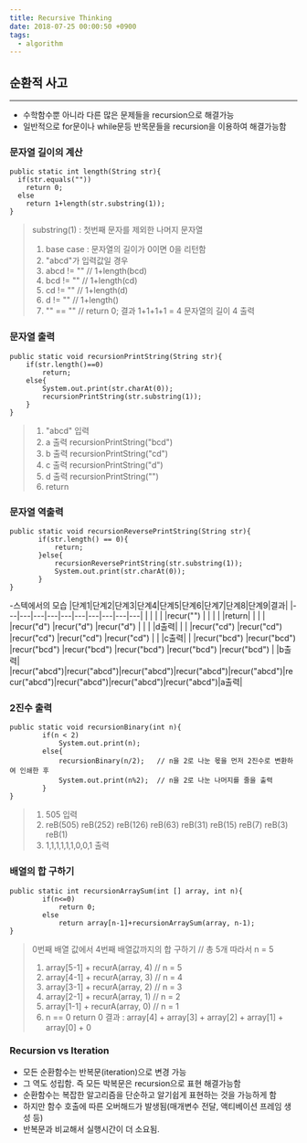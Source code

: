 ```yaml
---
title: Recursive Thinking
date: 2018-07-25 00:00:50 +0900
tags:
  - algorithm
---
```



## 순환적 사고
---
- 수학함수뿐 아니라 다른 많은 문제들을 recursion으로 해결가능
- 일반적으로 for문이나 while문등 반목문들을 recursion을 이용하여 해결가능함

### 문자열 길이의 계산

```
public static int length(String str){
  if(str.equals(""))
    return 0;
  else
    return 1+length(str.substring(1));
}
```

> substring(1) : 첫번째 문자를 제외한 나머지 문자열
> 1. base case : 문자열의 길이가 0이면 0을 리턴함
> 2. "abcd"가 입력값일 경우
> 3. abcd != ""  // 1+length(bcd)
> 4. bcd != ""  // 1+length(cd)
> 5. cd != ""  // 1+length(d)
> 6. d != ""  // 1+length()
> 7. "" == "" // return 0;
> 결과 1+1+1+1 = 4  문자열의 길이 4 출력

### 문자열 출력

```
public static void recursionPrintString(String str){
    if(str.length()==0)
        return;
    else{
        System.out.print(str.charAt(0));
        recursionPrintString(str.substring(1));
    }
}
```

> 1. "abcd" 입력
> 2. a 출력 recursionPrintString("bcd")
> 2. b 출력 recursionPrintString("cd")
> 3. c 출력 recursionPrintString("d")
> 4. d 출력 recursionPrintString("")
> 5. return

### 문자열 역출력

```
public static void recursionReversePrintString(String str){
       if(str.length() == 0){
           return;
       }else{
           recursionReversePrintString(str.substring(1));
           System.out.print(str.charAt(0));
       }
}
```

-스텍에서의 모습
|단계1|단계2|단계3|단계4|단계5|단계6|단계7|단계8|단계9|결과|
|---|---|---|---|---|---|---|---|---|---|
|             |             |             |             |recur("")    |             |             |             |             |return|
|             |             |             |recur("d")   |recur("d")   |recur("d")   |             |             |             |d출력|
|             |             |recur("cd")  |recur("cd")  |recur("cd")  |recur("cd")  |recur("cd")  |             |             |c출력|
|             |recur("bcd") |recur("bcd") |recur("bcd") |recur("bcd") |recur("bcd") |recur("bcd") |recur("bcd") |             |b출력|
|recur("abcd")|recur("abcd")|recur("abcd")|recur("abcd")|recur("abcd")|recur("abcd")|recur("abcd")|recur("abcd")|recur("abcd")|a출력|


### 2진수 출력

```
public static void recursionBinary(int n){
        if(n < 2)
            System.out.print(n);
        else{
            recursionBinary(n/2);   // n을 2로 나눈 몫을 먼저 2진수로 변환하여 인쇄한 후
            System.out.print(n%2);  // n을 2로 나눈 나머지를 줄을 출력
        }
}
```

> 1. 505 입력
> 2. reB(505) reB(252) reB(126) reB(63) reB(31) reB(15) reB(7) reB(3) reB(1)
> 3. 1,1,1,1,1,1,0,0,1 출력


### 배열의 합 구하기

```
public static int recursionArraySum(int [] array, int n){
        if(n<=0)
            return 0;
        else
            return array[n-1]+recursionArraySum(array, n-1);
}
```

> 0번째 배열 값에서 4번째 배열값까지의 합 구하기 // 총 5개 따라서 n = 5
> 1. array[5-1] + recurA(array, 4)  // n = 5
> 2. array[4-1] + recurA(array, 3)  // n = 4
> 3. array[3-1] + recurA(array, 2)  // n = 3
> 4. array[2-1] + recurA(array, 1)  // n = 2
> 5. array[1-1] + recurA(array, 0)  // n = 1
> 6. n == 0 return 0
> 결과 : array[4] + array[3] + array[2] + array[1] + array[0] + 0


### Recursion vs Iteration
- 모든 순환함수는 반복문(iteration)으로 변경 가능
- 그 역도 성립함. 즉 모든 박복문은 recursion으로 표현 해결가능함
- 순환함수는 복잡한 알고리즘을 단순하고 알기쉽게 표현하는 것을 가능하게 함
- 하지만 함수 호출에 따른 오버해드가 발생됨(매개변수 전달, 액티베이션 프레임 생성 등)
- 반복문과 비교해서 실행시간이 더 소요됨.
